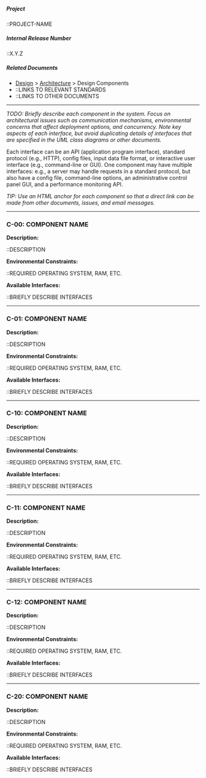 <!-- markdownlint-disable-next-line first-line-h1 -->
##### Project

::PROJECT-NAME

##### Internal Release Number

::X.Y.Z

##### Related Documents

- [Design](Design) > [Architecture](Design-Architecture) > Design Components
- ::LINKS TO RELEVANT STANDARDS
- ::LINKS TO OTHER DOCUMENTS

---

_TODO: Briefly describe each component in the system. Focus on
architectural issues such as communication mechanisms, environmental
concerns that affect deployment options, and concurrency. Note key
aspects of each interface, but avoid duplicating details of interfaces
that are specified in the UML class diagrams or other documents._

Each interface can be an API (application program interface), standard
protocol (e.g., HTTP), config files, input data file format, or
interactive user interface (e.g., command-line or GUI). One component
may have multiple interfaces: e.g., a server may handle requests in a
standard protocol, but also have a config file, command-line options, an
administrative control panel GUI, and a performance monitoring API.

_TIP: Use an HTML anchor for each component so that a direct link can be
made from other documents, issues, and email messages._

---

### C-00: COMPONENT NAME

**Description:**

::DESCRIPTION

**Environmental Constraints:**

::REQUIRED OPERATING SYSTEM, RAM, ETC.

**Available Interfaces:**

::BRIEFLY DESCRIBE INTERFACES

---

### C-01: COMPONENT NAME

**Description:**

::DESCRIPTION

**Environmental Constraints:**

::REQUIRED OPERATING SYSTEM, RAM, ETC.

**Available Interfaces:**

::BRIEFLY DESCRIBE INTERFACES

---

### C-10: COMPONENT NAME

**Description:**

::DESCRIPTION

**Environmental Constraints:**

::REQUIRED OPERATING SYSTEM, RAM, ETC.

**Available Interfaces:**

::BRIEFLY DESCRIBE INTERFACES

---

### C-11: COMPONENT NAME

**Description:**

::DESCRIPTION

**Environmental Constraints:**

::REQUIRED OPERATING SYSTEM, RAM, ETC.

**Available Interfaces:**

::BRIEFLY DESCRIBE INTERFACES

---

### C-12: COMPONENT NAME

**Description:**

::DESCRIPTION

**Environmental Constraints:**

::REQUIRED OPERATING SYSTEM, RAM, ETC.

**Available Interfaces:**

::BRIEFLY DESCRIBE INTERFACES

---

### C-20: COMPONENT NAME

**Description:**

::DESCRIPTION

**Environmental Constraints:**

::REQUIRED OPERATING SYSTEM, RAM, ETC.

**Available Interfaces:**

::BRIEFLY DESCRIBE INTERFACES

